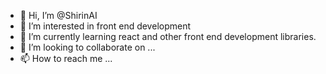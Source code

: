 - 👋 Hi, I’m @ShirinAI
- 👀 I’m interested in front end development
- 🌱 I’m currently learning react and other front end development libraries.
- 💞️ I’m looking to collaborate on ...
- 📫 How to reach me ...

<!---
ShirinAI/ShirinAI is a ✨ special ✨ repository because its `README.md` (this file) appears on your GitHub profile.
You can click the Preview link to take a look at your changes.
--->
